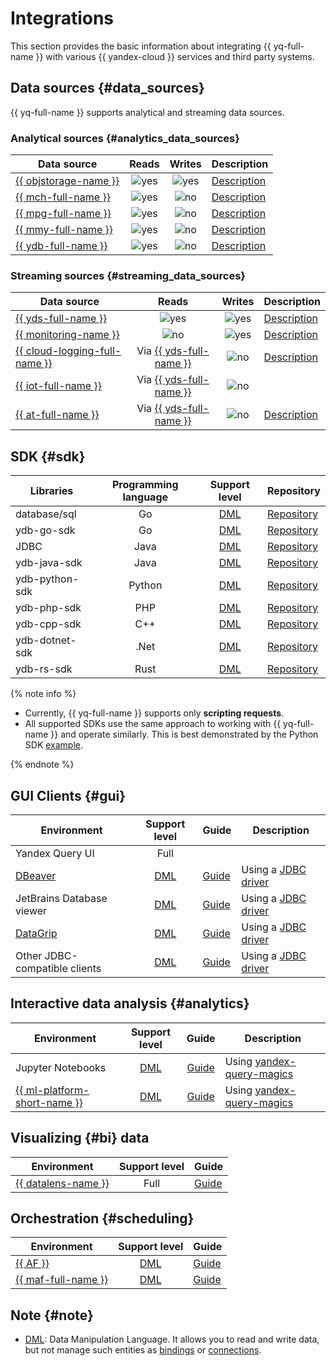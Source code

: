 # Integrations

This section provides the basic information about integrating {{ yq-full-name }} with various {{ yandex-cloud }} services and third party systems.

## Data sources {#data_sources}

{{ yq-full-name }} supports analytical and streaming data sources.

### Analytical sources {#analytics_data_sources}

| Data source | Reads  | Writes | Description |
| --- | :---: | :---: | --- |
| [{{ objstorage-name }}](../storage/quickstart.md) | ![yes](../_assets/common/yes.svg) | ![yes](../_assets/common/yes.svg) | [Description](./sources-and-sinks/object-storage-binding.md) |
| [{{ mch-full-name }}](../managed-clickhouse/quickstart.md) | ![yes](../_assets/common/yes.svg) | ![no](../_assets/common/no.svg)  | [Description](./sources-and-sinks/clickhouse.md) |
| [{{ mpg-full-name }}](../managed-postgresql/quickstart.md) | ![yes](../_assets/common/yes.svg) | ![no](../_assets/common/no.svg)  | [Description](./sources-and-sinks/postgresql.md) |
| [{{ mmy-full-name }}](../managed-mysql/quickstart.md) | ![yes](../_assets/common/yes.svg) | ![no](../_assets/common/no.svg)  | [Description](./sources-and-sinks/mysql.md) |
| [{{ ydb-full-name }}](../ydb/quickstart.md) | ![yes](../_assets/common/yes.svg) | ![no](../_assets/common/no.svg)  | [Description](./sources-and-sinks/ydb.md) |


### Streaming sources {#streaming_data_sources}

| Data source | Reads  | Writes | Description |
| --- | :---: | :---: | --- |
| [{{ yds-full-name }}](../data-streams/quickstart/index.md) | ![yes](../_assets/common/yes.svg) | ![yes](../_assets/common/yes.svg) | [Description](./sources-and-sinks/data-streams-binding.md) |
| [{{ monitoring-name }}](../monitoring/quickstart.md) | ![no](../_assets/common/no.svg) |  ![yes](../_assets/common/yes.svg) | [Description](./sources-and-sinks/monitoring.md) |
| [{{ cloud-logging-full-name }}](../logging/quickstart.md) | Via [{{ yds-full-name }}](../data-streams/quickstart/index.md) |  ![no](../_assets/common/no.svg) | [Description](./tutorials/cloud-logging.md)|
| [{{ iot-full-name }}](../iot-core/quickstart.md) | Via [{{ yds-full-name }}](../data-streams/quickstart/index.md) |  ![no](../_assets/common/no.svg) |  |
| [{{ at-full-name }}](../audit-trails/quickstart.md) | Via [{{ yds-full-name }}](../data-streams/quickstart/index.md) |  ![no](../_assets/common/no.svg) | [Description](./tutorials/audit-trails.md) |


## SDK {#sdk}

|  Libraries  | Programming language  | Support level  | Repository |
| --- | :---: | :---: |--- |
| database/sql | Go | [DML](#note) | [Repository](https://github.com/ydb-platform/ydb-go-sdk/blob/master/SQL.md) |
| ydb-go-sdk | Go | [DML](#note) |[Repository](https://github.com/ydb-platform/ydb-go-sdk) |
| JDBC | Java | [DML](#note) |[Repository](https://github.com/ydb-platform/ydb-jdbc-driver) |
| ydb-java-sdk | Java | [DML](#note) |[Repository](https://github.com/ydb-platform/ydb-java-sdk) |
| ydb-python-sdk | Python | [DML](#note) |[Repository](https://github.com/ydb-platform/ydb-python-sdk) |
| ydb-php-sdk | PHP | [DML](#note) |[Repository](https://github.com/ydb-platform/ydb-php-sdk) |
| ydb-cpp-sdk | C++ | [DML](#note) |[Repository](https://github.com/ydb-platform/ydb-cpp-sdk) |
| ydb-dotnet-sdk | .Net |[DML](#note) | [Repository](https://github.com/ydb-platform/ydb-dotnet-sdk) |
| ydb-rs-sdk | Rust | [DML](#note) |[Repository](https://github.com/ydb-platform/ydb-rs-sdk) |

{% note info %}

* Currently, {{ yq-full-name }} supports only **scripting requests**.
* All supported SDKs use the same approach to working with {{ yq-full-name }} and operate similarly. This is best demonstrated by the Python SDK [example](./SDK/SDK.md).

{% endnote %}


## GUI Clients {#gui}

|  Environment | Support level  | Guide | Description |
| --- | :---: | --- | --- |
| Yandex Query UI |  Full |  | |
| [DBeaver](https://dbeaver.com)  |  [DML](#note) | [Guide](./operations/ide.md) | Using a [JDBC driver](https://github.com/ydb-platform/ydb-jdbc-driver/releases)|
| JetBrains Database viewer |  [DML](#note) | [Guide](./operations/ide.md)  | Using a [JDBC driver](https://github.com/ydb-platform/ydb-jdbc-driver/releases)|
| [DataGrip](https://www.jetbrains.com/ru-ru/datagrip/) |  [DML](#note) |  [Guide](./operations/ide.md) | Using a [JDBC driver](https://github.com/ydb-platform/ydb-jdbc-driver/releases)|
| Other JDBC-compatible clients |  [DML](#note) |  [Guide](./operations/ide.md) | Using a [JDBC driver](https://github.com/ydb-platform/ydb-jdbc-driver/releases)|

## Interactive data analysis {#analytics}

|  Environment | Support level  | Guide | Description |
| --- | :---: | :---: | --- |
| Jupyter Notebooks |  [DML](#note) |  [Guide](./tutorials/jupyter.md) | Using [yandex-query-magics](https://github.com/yandex-cloud/yandex-query-magics)|
| [{{ ml-platform-short-name }}](../datasphere/quickstart.md) |  [DML](#note) |  [Guide](./tutorials/jupyter.md) | Using [yandex-query-magics](https://github.com/yandex-cloud/yandex-query-magics)|


## Visualizing {#bi} data

| Environment | Support level  | Guide |
| --- | :---: | --- |
| [{{ datalens-name }}](../datalens/tutorials/index.md) | Full | [Guide](./tutorials/datalens.md) |


## Orchestration {#scheduling}

| Environment | Support level  | Guide |
| --- | :---: | --- |
| [{{ AF }}](../managed-airflow/quickstart.md) | [DML](#note) | [Guide](./tutorials/airflow-auto-tasks.md) |
| [{{ maf-full-name }}](../managed-airflow/quickstart.md) | [DML](#note) | [Guide](./tutorials/airflow-auto-tasks.md) |

## Note {#note}

* [DML](https://ru.wikipedia.org/wiki/Data_Manipulation_Language): Data Manipulation Language. It allows you to read and write data, but not manage such entities as [bindings](./concepts/glossary.md#binding) or [connections](./concepts/glossary.md#connection).
